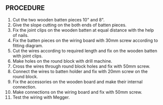 ## PROCEDURE 

1. Cut the two wooden batten pieces 10" and 8". 
1. Give the slope cutting on the both ends of batten pieces. 
1. Fix the joint clips on the wooden batten at equal distance with the help of nails.
1. Fix the batten pieces on the wiring board with 30mm screw according to fitting diagram. 
1. Cut the wires according to required length and fix on the wooden batten with joint clips. 
1. Make holes on the round block with drill machine. 
1. Cross the wires through round block holes and fix with 50mm screw. 
1. Connect the wires to batten holder and fix with 20mm screw on the round block. 
1. Fix the accessories on the wooden board and make their internal connection. 
1. Make connections on the wiring board and fix with 50mm screw. 
1. Test the wiring with Megger. 
